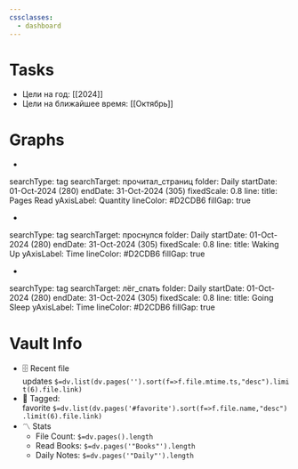 ```yaml
---
cssclasses:
  - dashboard
---
```

# Tasks
- Цели на год: [[2024]] 
- Цели на ближайшее время: [[Октябрь]]

# Graphs

- ```tracker
searchType: tag
searchTarget: прочитал_страниц
folder: Daily
startDate: 01-Oct-2024 (280)
endDate: 31-Oct-2024 (305)
fixedScale: 0.8
line:
	title: Pages Read
	yAxisLabel: Quantity
	lineColor: #D2CDB6
	fillGap: true

- ```tracker
searchType: tag
searchTarget: проснулся
folder: Daily
startDate: 01-Oct-2024 (280)
endDate: 31-Oct-2024 (305)
fixedScale: 0.8
line:
	title: Waking Up
	yAxisLabel: Time
	lineColor: #D2CDB6
	fillGap: true
- ```tracker
searchType: tag
searchTarget: лёг_спать
folder: Daily
startDate: 01-Oct-2024 (280)
endDate: 31-Oct-2024 (305)
fixedScale: 0.8
line:
	title: Going Sleep
	yAxisLabel: Time
	lineColor: #D2CDB6
	fillGap: true

# Vault Info

- 🗄️ Recent file updates `$=dv.list(dv.pages('').sort(f=>f.file.mtime.ts,"desc").limit(6).file.link)`
- 🔖 Tagged: favorite `$=dv.list(dv.pages('#favorite').sort(f=>f.file.name,"desc").limit(6).file.link)`
- 〽️ Stats
    - File Count: `$=dv.pages().length`
    - Read Books: `$=dv.pages('"Books"').length`
    - Daily Notes: `$=dv.pages('"Daily"').length`